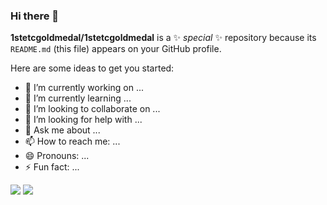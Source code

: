 ### Hi there 👋

**1stetcgoldmedal/1stetcgoldmedal** is a ✨ _special_ ✨ repository because its `README.md` (this file) appears on your GitHub profile.

Here are some ideas to get you started:

- 🔭 I’m currently working on ...
- 🌱 I’m currently learning ...
- 👯 I’m looking to collaborate on ...
- 🤔 I’m looking for help with ...
- 💬 Ask me about ...
- 📫 How to reach me: ...
- 😄 Pronouns: ...
- ⚡ Fun fact: ...

<img src="https://github-readme-stats.vercel.app/api?username=1stetcgoldmedal&theme=tokyonight" />
<img src="https://github-readme-stats.vercel.app/api/top-langs/?username=1stetcgoldmedal&theme=tokyonight" />

